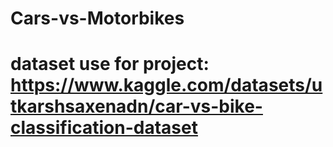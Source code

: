# Cars-vs-Motorbikes
# dataset use for project: https://www.kaggle.com/datasets/utkarshsaxenadn/car-vs-bike-classification-dataset
